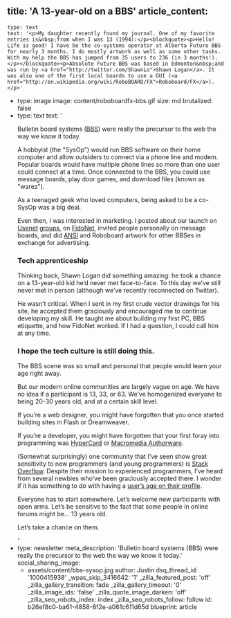 title: 'A 13-year-old on a BBS'
article_content:
  -
    type: text
    text: '<p>My daughter recently found my journal. One of my favorite entries is&nbsp;from when I was 13 (1994):</p><blockquote><p>Hello! Life is good! I have be the co-systems operator at Alberta Future BBS for nearly 3 months. I do mostly artwork as well as some other tasks. With my help the BBS has jumped from 35 users to 236 (in 3 months!).</p></blockquote><p>Absolute Future BBS was based in Edmonton&nbsp;and was run by <a href="http://twitter.com/ShawnLo">Shawn Logan</a>. It was also one of the first local boards to use a GUI (<a href="http://en.wikipedia.org/wiki/RoboBOARD/FX">Roboboard/FX</a>).</p>'
  -
    type: image
    image: content/roboboardfx-bbs.gif
    size: md
    brutalized: false
  -
    type: text
    text: '<p>Bulletin board systems (<a href="http://en.wikipedia.org/wiki/Bulletin_board_system">BBS</a>) were really the precursor to the web the way we know it today.&nbsp;</p><p>A hobbyist (the "SysOp") would run BBS software on their home computer and allow outsiders to connect via a phone line and modem. Popular boards would have multiple phone lines so more than one user could connect at a time. Once connected to the BBS, you could use message boards, play door games, and download files (known as "warez").</p><p>As a teenaged geek who loved computers, being asked to be a co-SysOp was a big deal.&nbsp;</p><p>Even then, I was interested in marketing. I posted about our launch on <a href="https://groups.google.com/g/alt.bbs.ads/c/jRqDjtR8CZo?pli=1">Usenet</a> <a href="https://groups.google.com/g/comp.bbs.misc/c/40z321LUsM8">groups</a>, on <a href="http://en.wikipedia.org/wiki/FidoNet">FidoNet</a>, invited people personally on message boards, and did <a href="http://sixteencolors.net/">ANSI</a> and Roboboard artwork for other BBSes in exchange for advertising.</p><h3>Tech apprenticeship</h3><p>Thinking back, Shawn Logan did something amazing: he took a chance on a 13-year-old kid he’d never met face-to-face. To this day we’ve still never met in person (although we’ve recently reconnected on Twitter).</p><p>He wasn’t critical. When I sent in my first crude vector drawings for his site, he accepted them graciously and encouraged me to continue developing my skill. He taught me about building my first PC, BBS etiquette, and how FidoNet worked. If I had a question, I could call him at any time.</p><h3>I hope the tech culture is still doing this.</h3><p>The BBS scene was so small and personal that people would learn your age right away.</p><p>But our modern online communities are largely vague on age. We have no idea if a participant is 13, 33, or 63. We’ve homogenized everyone to being 20-30 years old, and at a certain skill level.</p><p>If you’re a web designer, you might have forgotten that you once started building sites in Flash or Dreamweaver.</p><p>If you’re a developer, you might have forgotten that your first foray into programming was&nbsp;<a href="http://en.wikipedia.org/wiki/HyperCard" rel="nofollow">HyperCard</a> or <a href="http://en.wikipedia.org/wiki/Adobe_Authorware" rel="nofollow">Macromedia Authorware</a>.</p><p>(Somewhat surprisingly) one community that I’ve seen show great sensitivity to new programmers (and young programmers) is <a href="http://stackoverflow.com/">Stack Overflow</a>. Despite their mission to experienced programmers, I’ve heard from several newbies who’ve been graciously accepted there. I wonder if it has something to do with having a <a href="http://meta.stackoverflow.com/questions/9822/age-distribution-of-stack-overflow-users">user’s age on their profile</a>.</p><p>Everyone has to start somewhere. Let’s welcome new participants with open arms. Let’s be sensitive to the fact that some people in online forums might be… 13 years old.</p><p>Let’s take a chance on them.</p>'
  -
    type: newsletter
meta_description: 'Bulletin board systems (BBS) were really the precursor to the web the way we know it today.'
social_sharing_image:
    - assets/content/bbs-sysop.jpg
author: Justin
dsq_thread_id: '1000415938'
_wpas_skip_3416642: '1'
_zilla_featured_post: 'off'
_zilla_gallery_transition: fade
_zilla_gallery_timeout: '0'
_zilla_image_ids: 'false'
_zilla_quote_image_darken: 'off'
_zilla_seo_robots_index: index
_zilla_seo_robots_follow: follow
id: b26ef8c0-ba61-4858-8f2e-a061c611d65d
blueprint: article
